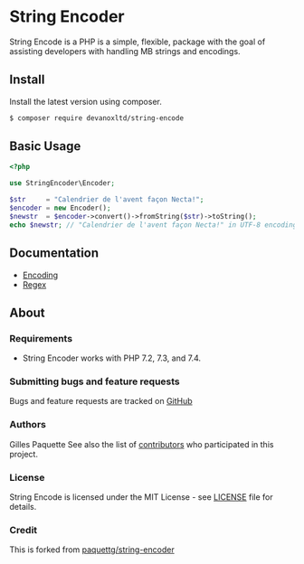 # String Encoder

String Encode is a PHP is a simple, flexible, package with the goal of assisting developers with handling MB strings and encodings.

## Install

Install the latest version using composer.

```bash
$ composer require devanoxltd/string-encode
```

## Basic Usage

```php
<?php

use StringEncoder\Encoder;

$str     = "Calendrier de l'avent façon Necta!";
$encoder = new Encoder();
$newstr  = $encoder->convert()->fromString($str)->toString();
echo $newstr; // "Calendrier de l'avent façon Necta!" in UTF-8 encoding (default)
```

## Documentation

- [Encoding](docs/encoding.md)
- [Regex](docs/regex.md)

## About

### Requirements

- String Encoder works with PHP 7.2, 7.3, and 7.4.

### Submitting bugs and feature requests

Bugs and feature requests are tracked on [GitHub](https://github.com/devanoxltd/string-encoder/issues)

### Authors

Gilles Paquette
See also the list of [contributors](https://github.com/devanoxltd/string-encoder/contributors) who participated in this project.

### License
String Encode is licensed under the MIT License - see [LICENSE](LICENSE.md) file for details.

### Credit
This is forked from [paquettg/string-encoder](https://github.com/paquettg/string-encoder)